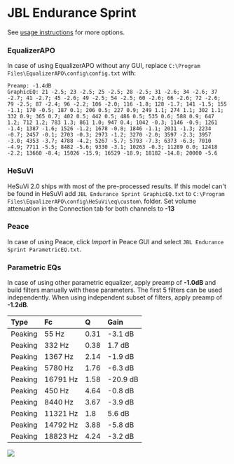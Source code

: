 # JBL Endurance Sprint
See [usage instructions](https://github.com/jaakkopasanen/AutoEq#usage) for more options.

### EqualizerAPO
In case of using EqualizerAPO without any GUI, replace `C:\Program Files\EqualizerAPO\config\config.txt`
with:
```
Preamp: -1.4dB
GraphicEQ: 21 -2.5; 23 -2.5; 25 -2.5; 28 -2.5; 31 -2.6; 34 -2.6; 37 -2.7; 41 -2.7; 45 -2.6; 49 -2.5; 54 -2.5; 60 -2.6; 66 -2.6; 72 -2.6; 79 -2.5; 87 -2.4; 96 -2.2; 106 -2.0; 116 -1.8; 128 -1.7; 141 -1.5; 155 -1.1; 170 -0.5; 187 0.1; 206 0.5; 227 0.9; 249 1.1; 274 1.1; 302 1.1; 332 0.9; 365 0.7; 402 0.5; 442 0.5; 486 0.5; 535 0.6; 588 0.9; 647 1.2; 712 1.2; 783 1.3; 861 1.0; 947 0.4; 1042 -0.3; 1146 -0.9; 1261 -1.4; 1387 -1.6; 1526 -1.2; 1678 -0.8; 1846 -1.1; 2031 -1.3; 2234 -0.7; 2457 -0.1; 2703 -0.3; 2973 -1.2; 3270 -2.0; 3597 -2.3; 3957 -3.0; 4353 -3.7; 4788 -4.2; 5267 -5.7; 5793 -7.3; 6373 -6.3; 7010 -4.9; 7711 -5.5; 8482 -5.6; 9330 -3.1; 10263 -0.3; 11289 0.0; 12418 -2.2; 13660 -8.4; 15026 -15.9; 16529 -18.9; 18182 -14.8; 20000 -5.6
```

### HeSuVi
HeSuVi 2.0 ships with most of the pre-processed results. If this model can't be found in HeSuVi add
`JBL Endurance Sprint GraphicEQ.txt` to `C:\Program Files\EqualizerAPO\config\HeSuVi\eq\custom\` folder.
Set volume attenuation in the Connection tab for both channels to **-13**

### Peace
In case of using Peace, click *Import* in Peace GUI and select `JBL Endurance Sprint ParametricEQ.txt`.

### Parametric EQs
In case of using other parametric equalizer, apply preamp of **-1.0dB** and build filters manually
with these parameters. The first 5 filters can be used independently.
When using independent subset of filters, apply preamp of **-1.2dB**.

| Type    | Fc       |    Q | Gain     |
|:--------|:---------|:-----|:---------|
| Peaking | 55 Hz    | 0.31 | -3.1 dB  |
| Peaking | 332 Hz   | 0.38 | 1.7 dB   |
| Peaking | 1367 Hz  | 2.14 | -1.9 dB  |
| Peaking | 5780 Hz  | 1.76 | -6.3 dB  |
| Peaking | 16791 Hz | 1.58 | -20.9 dB |
| Peaking | 450 Hz   | 4.64 | -0.8 dB  |
| Peaking | 8440 Hz  | 3.67 | -3.9 dB  |
| Peaking | 11321 Hz | 1.8  | 5.6 dB   |
| Peaking | 14792 Hz | 3.88 | -5.8 dB  |
| Peaking | 18823 Hz | 4.24 | -3.2 dB  |

![](https://raw.githubusercontent.com/jaakkopasanen/AutoEq/master/results/rtings/avg/JBL%20Endurance%20Sprint/JBL%20Endurance%20Sprint.png)